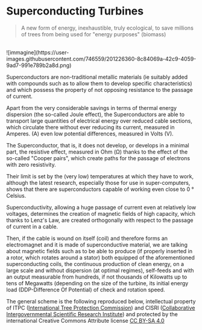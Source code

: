# Superconducting Turbines

> A new form of energy, inexhaustible, truly ecological, to save millions of trees from being used for "energy purposes" (biomass)

<br>
![immagine](https://user-images.githubusercontent.com/746559/201226360-8c84069a-42c9-4059-9ad7-991e789b2a8d.png)

Superconductors are non-traditional metallic materials (ie suitably added with compounds such as to allow them to develop specific characteristics) and which possess the property of not opposing resistance to the passage of current.

Apart from the very considerable savings in terms of thermal energy dispersion (the so-called Joule effect), the Superconductors are able to transport large quantities of electrical energy over reduced cable sections, which circulate there without ever reducing its current, measured in Amperes. (A) even low potential differences, measured in Volts (V).

The Superconductor, that is, it does not develop, or develops in a minimal part, the resistive effect, measured in Ohm (Ω) thanks to the effect of the so-called "Cooper pairs", which create paths for the passage of electrons with zero resistivity.

Their limit is set by the (very low) temperatures at which they have to work, although the latest research, especially those for use in super-computers, shows that there are superconductors capable of working even close to 0 ° Celsius.

Superconductivity, allowing a huge passage of current even at relatively low voltages, determines the creation of magnetic fields of high capacity, which thanks to Lenz's Law, are created orthogonally with respect to the passage of current in a cable.

Then, if the cable is wound on itself (coil) and therefore forms an electromagnet and it is made of superconductive material, we are talking about magnetic fields such as to be able to produce (if properly inserted in a rotor, which rotates around a stator) both equipped of the aforementioned superconducting coils, the continuous production of clean energy, on a large scale and without dispersion (at optimal regimes), self-feeds and with an output measurable from hundreds, if not thousands of Kilowatts up to tens of Megawatts (depending on the size of the turbine, its initial energy load (DDP-Difference Of Potential) of check and rotation speed.

The general scheme is the following reproduced below, intellectual property of ITPC ([International Tree Protection Commission](https://www.itpc-commission.org)) and CISRI ([Collaborative Intergovernmental Scientific Research Institute](http://www.cisri.org/)) and protected by the international Creative Commons Attribute license [CC BY-SA 4.0](https://creativecommons.org/licenses/by-sa/4.0/)

